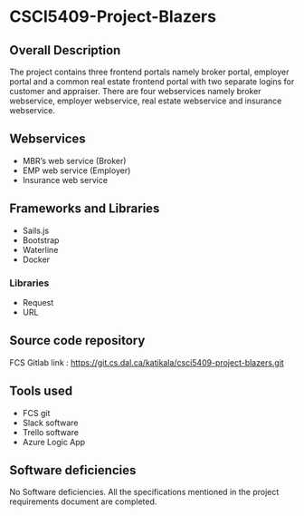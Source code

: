 # CSCI5409-Project-Blazers 

## Overall Description  

The project contains three frontend portals namely broker portal, employer portal and a common real estate frontend portal with two separate logins for customer and appraiser. There are four webservices namely broker webservice, employer webservice, real estate webservice and insurance webservice.

## Webservices 
- MBR’s web service (Broker)
- EMP web service (Employer)
- Insurance web service


## Frameworks and Libraries  
- Sails.js
- Bootstrap
- Waterline
- Docker

### Libraries
- Request
- URL

## Source code repository
FCS Gitlab link :  https://git.cs.dal.ca/katikala/csci5409-project-blazers.git 

## Tools used
- FCS git
- Slack software
- Trello software
- Azure Logic App

## Software deficiencies 

No Software deficiencies. All the specifications mentioned in the project requirements document are completed. 


 
